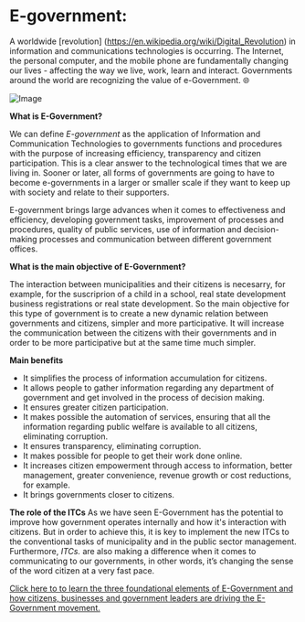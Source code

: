 # E-government:

A worldwide [revolution] (https://en.wikipedia.org/wiki/Digital_Revolution) in information and communications technologies is occurring.  The Internet, the personal computer, and the mobile phone are fundamentally changing our lives - affecting the way we live, work, learn and interact. Governments around the world are recognizing the value of e-Government. :globe_with_meridians:

![Image](https://www.google.com/url?sa=i&rct=j&q=&esrc=s&source=images&cd=&ved=2ahUKEwiZ3cTxye7aAhWI1hQKHTf_D74QjRx6BAgBEAU&url=https%3A%2F%2Fwww.mindomo.com%2Fes%2Fmindmap%2Fe-government-2273d19d17604a2780afcb10d9ac0e32&psig=AOvVaw0-XsVIB63sHRDmAs_ASOPs&ust=1525609890524604)


**What is E-Government?**

We can define *E-government* as the application of Information and Communication Technologies to governments functions and procedures with the purpose of increasing efficiency, transparency and citizen participation. This is a clear answer to the technological times that we are living in. Sooner or later, all forms of governments are going to have to become e-governments in a larger or smaller scale if they want to keep up with society and relate to their supporters. 

E-government brings large advances when it comes to effectiveness and efficiency, developing government tasks, improvement of processes and procedures, quality of public services, use of information and decision-making processes and communication between different government offices.
 
 
 **What is the main objective of E-Government?**
 
The interaction between municipalities and their citizens is necesarry, for example, for the suscriprion of a child in a school, real state development business registrations or real state development. So the main objective for this type of government is to create a new dynamic relation between governments and citizens, simpler and more participative. It will increase the communication between the citizens with their governments and in order to be more participative but at the same time much simpler.

**Main benefits**
- It simplifies the process of information accumulation for citizens.
- It allows people to gather information regarding any department of government and get involved in the process of decision making.
- It ensures greater citizen participation.
- It makes possible the automation of services, ensuring that all the information regarding public welfare is available to all citizens,  eliminating corruption.
- It ensures transparency, eliminating corruption. 
- It makes possible for people to get their work done online.
- It increases citizen empowerment through access to information, better management, greater convenience, revenue growth or cost reductions, for example.
- It brings governments closer to citizens. 


**The role of the ITCs**
As we have seen E-Government has the potential to improve how government operates internally and how it's interaction with citizens. But in order to achieve this, it is key to implement the new ITCs to the conventional tasks of municipality and in the public sector management. Furthermore, *ITCs.* are also making a difference when it comes to communicating to our governments, in other words, it’s changing the sense of the word citizen at a very fast pace.  



[Click here to to learn the three foundational elements of E-Government and how citizens, businesses and government leaders are driving the E-Government movement.](https://www.youtube.com/watch?v=Km3OheNEqHo)

